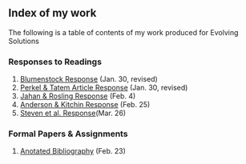 ## Index of my work
The following is a table of contents of my work produced for Evolving Solutions

### Responses to Readings

1. [Blumenstock Response](https://ronanchance.github.io/Evolving-Solutions/Blumenstock.html) (Jan. 30, revised)
2. [Perkel & Tatem Article Response](https://ronanchance.github.io/Evolving-Solutions/Perkel_Tatem.html) (Jan. 30, revised)
3. [Jahan & Rosling Response](https://ronanchance.github.io/Evolving-Solutions/Jahan_Rosling.html) (Feb. 4)
4. [Anderson & Kitchin Response](https://ronanchance.github.io/Evolving-Solutions/Anderson_Kitchin.html) (Feb. 25)
5. [Steven et al. Response](https://ronanchance.github.io/Evolving-Solutions/Steven_RandomForest.html)(Mar. 26)

### Formal Papers & Assignments

1. [Anotated Bibliography](https://ronanchance.github.io/Evolving-Solutions/Assignment_1) (Feb. 23)
